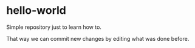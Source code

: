 # hello-world
Simple repository just to learn how to.

That way we can commit new changes by editing what was done before.
